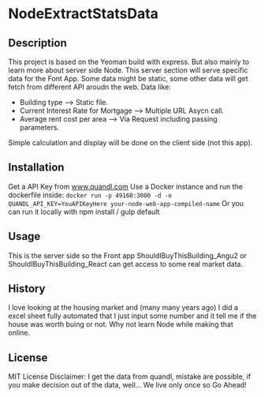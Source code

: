 # NodeExtractStatsData

## Description

This project is based on the Yeoman build with express. But also mainly to learn more about server side Node. This server section will serve specific data for the Font App. Some data might be static, some other data will get fetch from different API aroudn the web. 
Data like: 
- Building type --> Static file.
- Current Interest Rate for Mortgage --> Multiple URL Asycn call.
- Average rent cost per area --> Via Request including passing parameters.

Simple calculation and display will be done on the client side (not this app). 

## Installation

Get a API Key from www.quandl.com
Use a Docker instance and run the dockerfile inside:
`docker run -p 49160:3000 -d -e QUANDL_API_KEY=YouAPIKeyHere your-node-web-app-compiled-name`
Or you can run it locally with npm install / gulp default

## Usage

This is the server side so the Front app ShouldIBuyThisBuilding_Angu2 or ShouldIBuyThisBuilding_React can get access to some real market data.

## History

I love looking at the housing market and (many many years ago) I did a excel sheet fully automated that I just input some number and it tell me if the house was worth buing or not. Why not learn Node while making that online.


## License

MIT License
Disclaimer: I get the data from quandl, mistake are possible, if you make decision out of the data, well... We live only once so Go Ahead!





